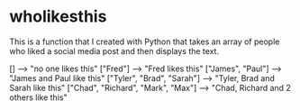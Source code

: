 # wholikesthis

This is a function that I created with Python that takes an array of people who liked a social media post and then displays the text.

[]                                -->  "no one likes this"
["Fred"]                         -->  "Fred likes this"
["James", "Paul"]                 -->  "James and Paul like this"
["Tyler", "Brad", "Sarah"]           -->  "Tyler, Brad and Sarah like this"
["Chad", "Richard", "Mark", "Max"]  -->  "Chad, Richard and 2 others like this"

